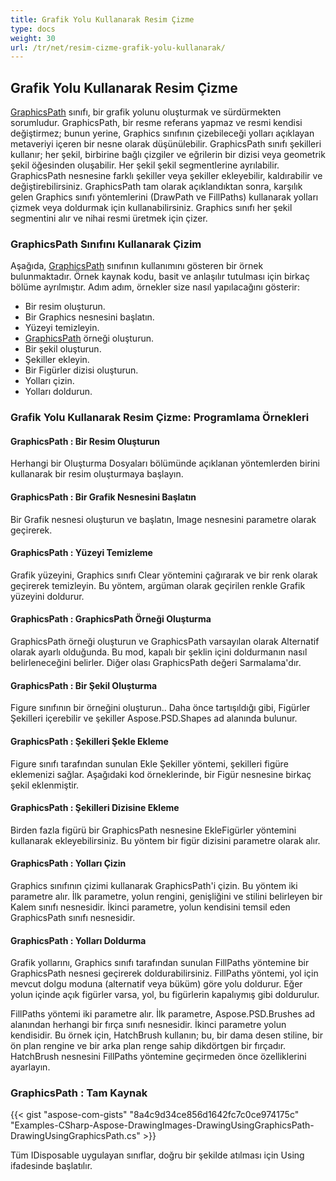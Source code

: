 ```yaml
---
title: Grafik Yolu Kullanarak Resim Çizme
type: docs
weight: 30
url: /tr/net/resim-cizme-grafik-yolu-kullanarak/
---
```


## **Grafik Yolu Kullanarak Resim Çizme**
[GraphicsPath](https://reference.aspose.com/psd/net/aspose.psd/graphicspath) sınıfı, bir grafik yolunu oluşturmak ve sürdürmekten sorumludur. GraphicsPath, bir resme referans yapmaz ve resmi kendisi değiştirmez; bunun yerine, Graphics sınıfının çizebileceği yolları açıklayan metaveriyi içeren bir nesne olarak düşünülebilir. GraphicsPath sınıfı şekilleri kullanır; her şekil, birbirine bağlı çizgiler ve eğrilerin bir dizisi veya geometrik şekil öğesinden oluşabilir. Her şekil şekil segmentlerine ayrılabilir. GraphicsPath nesnesine farklı şekiller veya şekiller ekleyebilir, kaldırabilir ve değiştirebilirsiniz. GraphicsPath tam olarak açıklandıktan sonra, karşılık gelen Graphics sınıfı yöntemlerini (DrawPath ve FillPaths) kullanarak yolları çizmek veya doldurmak için kullanabilirsiniz. Graphics sınıfı her şekil segmentini alır ve nihai resmi üretmek için çizer.

### **GraphicsPath Sınıfını Kullanarak Çizim**
Aşağıda, [GraphicsPath](https://reference.aspose.com/psd/net/aspose.psd/graphicspath) sınıfının kullanımını gösteren bir örnek bulunmaktadır. Örnek kaynak kodu, basit ve anlaşılır tutulması için birkaç bölüme ayrılmıştır. Adım adım, örnekler size nasıl yapılacağını gösterir:

- Bir resim oluşturun.
- Bir Graphics nesnesini başlatın.
- Yüzeyi temizleyin.
- [GraphicsPath](https://reference.aspose.com/psd/net/aspose.psd/graphicspath) örneği oluşturun.
- Bir şekil oluşturun.
- Şekiller ekleyin.
- Bir Figürler dizisi oluşturun.
- Yolları çizin.
- Yolları doldurun.


### **Grafik Yolu Kullanarak Resim Çizme: Programlama Örnekleri**
#### **GraphicsPath : Bir Resim Oluşturun**
Herhangi bir Oluşturma Dosyaları bölümünde açıklanan yöntemlerden birini kullanarak bir resim oluşturmaya başlayın.
#### **GraphicsPath : Bir Grafik Nesnesini Başlatın**
Bir Grafik nesnesi oluşturun ve başlatın, Image nesnesini parametre olarak geçirerek.
#### **GraphicsPath : Yüzeyi Temizleme**
Grafik yüzeyini, Graphics sınıfı Clear yöntemini çağırarak ve bir renk olarak geçirerek temizleyin. Bu yöntem, argüman olarak geçirilen renkle Grafik yüzeyini doldurur.
#### **GraphicsPath : GraphicsPath Örneği Oluşturma**
GraphicsPath örneği oluşturun ve GraphicsPath varsayılan olarak Alternatif olarak ayarlı olduğunda. Bu mod, kapalı bir şeklin içini doldurmanın nasıl belirleneceğini belirler. Diğer olası GraphicsPath değeri Sarmalama'dır.
#### **GraphicsPath : Bir Şekil Oluşturma**
Figure sınıfının bir örneğini oluşturun.. Daha önce tartışıldığı gibi, Figürler Şekilleri içerebilir ve şekiller Aspose.PSD.Shapes ad alanında bulunur.
#### **GraphicsPath : Şekilleri Şekle Ekleme**
Figure sınıfı tarafından sunulan Ekle Şekiller yöntemi, şekilleri figüre eklemenizi sağlar. Aşağıdaki kod örneklerinde, bir Figür nesnesine birkaç şekil eklenmiştir.
#### **GraphicsPath : Şekilleri Dizisine Ekleme**
Birden fazla figürü bir GraphicsPath nesnesine EkleFigürler yöntemini kullanarak ekleyebilirsiniz. Bu yöntem bir figür dizisini parametre olarak alır.
#### **GraphicsPath : Yolları Çizin**
Graphics sınıfının çizimi kullanarak GraphicsPath'i çizin. Bu yöntem iki parametre alır. İlk parametre, yolun rengini, genişliğini ve stilini belirleyen bir Kalem sınıfı nesnesidir. İkinci parametre, yolun kendisini temsil eden GraphicsPath sınıfı nesnesidir.
#### **GraphicsPath : Yolları Doldurma**

Grafik yollarını, Graphics sınıfı tarafından sunulan FillPaths yöntemine bir GraphicsPath nesnesi geçirerek doldurabilirsiniz. FillPaths yöntemi, yol için mevcut dolgu moduna (alternatif veya büküm) göre yolu doldurur. Eğer yolun içinde açık figürler varsa, yol, bu figürlerin kapalıymış gibi doldurulur.

FillPaths yöntemi iki parametre alır. İlk parametre, Aspose.PSD.Brushes ad alanından herhangi bir fırça sınıfı nesnesidir. İkinci parametre yolun kendisidir. Bu örnek için, HatchBrush kullanın; bu, bir dama desen stiline, bir ön plan rengine ve bir arka plan renge sahip dikdörtgen bir fırçadır. HatchBrush nesnesini FillPaths yöntemine geçirmeden önce özelliklerini ayarlayın.
### **GraphicsPath : Tam Kaynak**
{{< gist "aspose-com-gists" "8a4c9d34ce856d1642fc7c0ce974175c" "Examples-CSharp-Aspose-DrawingImages-DrawingUsingGraphicsPath-DrawingUsingGraphicsPath.cs" >}}

Tüm IDisposable uygulayan sınıflar, doğru bir şekilde atılması için Using ifadesinde başlatılır.
